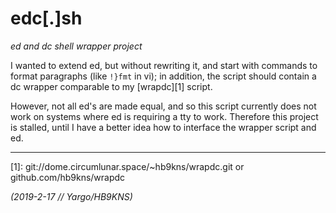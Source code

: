 # edc[.]sh

*ed and dc shell wrapper project*

I wanted to extend ed, but without rewriting it, and start with commands
to format paragraphs (like `!}fmt` in vi); in addition, the script should
contain a dc wrapper comparable to my [wrapdc][1] script.

However, not all ed's are made equal, and so this script currently does
not work on systems where ed is requiring a tty to work.  Therefore this
project is stalled, until I have a better idea how to interface the
wrapper script and ed.

---

[1]: git://dome.circumlunar.space/~hb9kns/wrapdc.git or github.com/hb9kns/wrapdc

*(2019-2-17 // Yargo/HB9KNS)*
